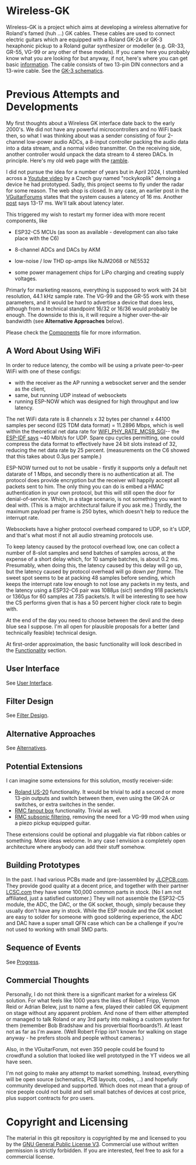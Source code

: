 # Wireless-GK

Wireless-GK is a project which aims at developing a wireless alternative for Roland's famed (huh ...) GK cables. These cables are used to connect electric guitars which are equipped with a Roland GK-2A or GK-3 hexaphonic pickup to a Roland guitar synthesizer or modeller (e.g. GR-33, GR-55, VG-99 or any other of these models).  If you came here you probably know what you are looking for but anyway, if not, here's where you can get basic [information](https://en.wikipedia.org/wiki/Guitar_synthesizer#Roland_GK_interface). The cable consists of two 13-pin DIN connectors and a 13-wire cable. See the [GK-3 schematics](doc/GK-3-schematics.png). 

# Previous Attempts and Developments

My first thoughts about a Wireless GK interface date back to the early 2000's. We did not have any powerful microcontrollers and no WiFi back then, so what I was thinking about was a sender consisting of four 2-channel low-power audio ADCs, a 8-input controller packing the audio data into a data  stream, and a normal video transmitter.  On the receiving side, another controller would unpack the data stream to 4 stereo DACs. In principle.  Here's my old web page with the [ramble](https://www.muc.de/~hm/music/Wireless-GK/).

I did not pursue the idea for a number of years but in April 2024, I stumbled across a [Youtube video](https://www.youtube.com/watch?v=Ek9ydo4c_C4) by a Czech guy named "rockykoplik" demoing a device he had prototyped. Sadly, this project seems to fly under the radar for some reason. The web shop is closed. In any case, an earlier post in the [VGuitarForums](https://www.vguitarforums.com/smf/index.php?msg=257890) states that the system causes a latency of 16 ms. Another [post](https://www.vguitarforums.com/smf/index.php?msg=251550) says 13-17 ms. We'll talk about latency later. 

This triggered my wish to restart my former idea with more recent components, like 

  * ESP32-C5 MCUs (as soon as available - development can also take place with the C6)

  * 8-channel ADCs and DACs by AKM

  * low-noise / low THD op-amps like NJM2068 or NE5532
  
  * some power management chips for LiPo charging and creating supply voltages.
 
Primarly for marketing reasons, everything is supposed to work with 24 bit resolution, 44.1 kHz sample rate. The VG-99 and the GR-55 work with these parameters, and it would be hard to advertise a device that does less, although from a technical standpoint 16/32 or 16/36 would probably be enough. The downside to this is, it will require a higher over-the-air bandwidth (see **Alternative Approaches** below). 

Please check the [Components](doc/Components.md) file for more information. 

## A Word About Using WiFi

In order to reduce latency, the combo will be using a private peer-to-peer WiFi with one of these configs: 

 * with the receiver as the AP running a websocket server and the sender as the client, 
 * same, but running UDP instead of websockets
 * running ESP-NOW which was designed for high throughput and low latency. 

The net WiFi data rate is 8 channels x 32 bytes per channel x 44100 samples per second (I2S TDM data format) = 11.2896 Mbps, which is well within the theoretical net data rate for [WIFI_PHY_RATE_MCS9_SGI](https://docs.espressif.com/projects/esp-idf/en/latest/esp32c5/api-reference/network/esp_wifi.html#_CPPv415wifi_phy_rate_t)-- the [ESP-IDF says](https://docs.espressif.com/projects/esp-idf/en/latest/esp32c6/api-guides/wifi.html#how-to-configure-parameters) ~40 Mbit/s for UDP. Spare cpu cycles permitting, one could compress the data format to effectively have 24 bit slots instead of 32, reducing the net data rate by 25 percent. (measurements on the C6 showed that this takes about 0.3µs per sample.)

ESP-NOW turned out to not be usable - firstly it supports only a default net datarate of 1 Mbps, and secondly there is no authentication at all. The protocol does provide encryption but the receiver will happily accept all packets sent to him. The only thing you can do is embed a HMAC authentication in your own protocol, but this will still open the door for denial-of-service. Which, in a stage scenario, is not something you want to deal with. (This is a major architectural failure if you ask me.)   Thirdly, the maximum payload per frame is 250 bytes, which doesn't help to reduce the interrupt rate. 
  
Websockets have a higher protocol overhead compared to UDP, so it's UDP, and that's what most if not all audio streaming protocols use. 

To keep latency caused by the protocol overhead low, one can collect a number of 8-slot samples and send batches of samples across, at the expense of a short delay which, for 10 sample batches, is about 0.2 ms. Presumably, when doing this, the latency caused by this delay will go up, but the latency caused by protocol overhead will go down _per frame_. The sweet spot seems to be at packing 48 samples before sending, which keeps the interrupt rate low enough to not lose any packets in my tests, and the latency using a ESP32-C6 pair was 1088µs (sic!) sending 918 packets/s or 1360µs for 60 samples at 735 packets/s. It will be interesting to see how the C5 performs given that is has a 50 percent higher clock rate to begin with. 

At the end of the day you need to choose between the devil and the deep blue sea I suppose. I'm all open for plausible proposals for a better (and technically feasible) technical design. 

At first-order approximation, the basic functionality will look described in the [Functionality](doc/Functionality.md) section. 

## User Interface

See [User Interface](doc/Userinterface.md). 


## Filter Design

See [Filter Design](doc/Filterdesign.md). 

## Alternative Approaches

See [Alternatives](doc/Alternatives.md). 

## Potential Extensions

I can imagine some extensions for this solution, mostly receiver-side: 

  * [Roland US-20](https://www.roland.com/global/products/us-20/) functionality. It would be trivial to add a second or more 13-pin outputs and switch between them, even using the GK-2A or switches, or extra switches in the sender.
  * [RMC fanout box](https://www.rmcpickup.com/fanoutbox.html) functionality. Trivial as well. 
  * [RMC subsonic filtering](https://www.joness.com/gr300/Filter-Buffer.htm), removing the need for a VG-99 mod when using a piezo pickup equipped guitar. 

These extensions could be optional and pluggable via flat ribbon cables or something. More ideas welcome. In any case I envision a completely open architecture where anybody can add their stuff somehow. 

## Building Prototypes

In the past. I had various PCBs made and (pre-)assembled by [JLCPCB.com](https://jlcpcb.com/). They provide good quality at a decent price, and together with their partner [LCSC.com](https://www.lcsc.com/) they have some 100,000 common parts in stock. (No I am not affiliated, just a satisfied customer.)  They will not assemble the ESP32-C5 module, the ADC, the DAC, or the GK socket, though, simply because they usually don't have any in stock. While the ESP module and the GK socket are easy to solder for someone with good soldering experience, the ADC and DAC have a super small QFN case which can be a challenge if you're not used to working with small SMD parts. 



## Sequence of Events

See [Progress](doc/Progress.md). 

## Commercial Thoughts

Personally, I do not think there is a significant market for a wireless GK solution. For what feels like 1000 years the likes of Robert Fripp, Vernon Reid or Adrian Belew, just to name a few, played their cabled GK equipment on stage without any apparent problem. And none of them either attempted or managed to talk Roland or any 3rd party into making a custom system for them (remember Bob Bradshaw and his proverbial floorboards?). At least not as far as I'm aware. (Well Robert Fripp isn't known for walking on stage anyway - he prefers stools and people without cameras.)

Also, in the VGuitarForum, not even 350 people could be found to crowdfund a solution that looked like well prototyped in the YT videos we all have seen. 

I'm not going to make any attempt to market something. Instead, everything will be open source (schematics, PCB layouts, codes, ...) and hopefully community developed and supported. Which does not mean that a group of nice people could not build and sell small batches of devices at cost price, plus support contracts for pro users.


# Copyright and Licensing

The material in this git repository is copyrighted by me and licensed to you by the [GNU General Public License V3](https://www.gnu.org/licenses/gpl-3.0.en.html). Commercial use without written permission is strictly forbidden. If you are interested, feel free to ask for a commercial license. 



